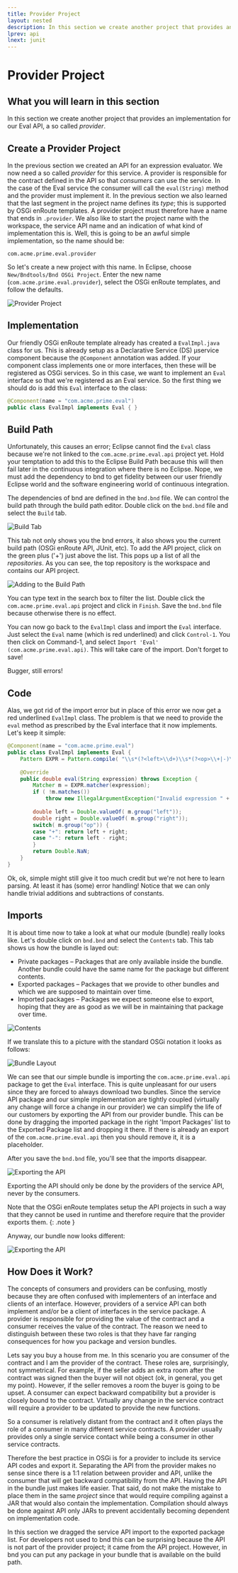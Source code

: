 ```yaml
---
title: Provider Project
layout: nested
description: In this section we create another project that provides an implementation for our Eval API, a so called provider
lprev: api
lnext: junit
---
```

# Provider Project

## What you will learn in this section

In this section we create another project that provides an implementation for our Eval API, a so called _provider_.

## Create a Provider Project

In the previous section we created an API for an expression evaluator. We now need a so called *provider* for this service. A provider is responsible for the contract defined in the API so that *consumers* can use the service. In the case of the Eval service the consumer will call the `eval(String)` method and the provider must implement it. In the previous section we also learned that the last segment in the project name defines its *type*; this is supported by OSGi enRoute templates. A provider project must therefore have a name that ends in `.provider`. We also like to start the project name with the workspace, the service API name and an indication of what kind of implementation this is. Well, this is going to be an awful simple implementation, so the name should be:

```
com.acme.prime.eval.provider
```

So let's create a new project with this name. In Eclipse, choose `New/Bndtools/Bnd OSGi Project`. Enter the new name (`com.acme.prime.eval.provider`), select the OSGi enRoute templates, and follow the defaults.

![Provider Project](img/provider-create-0.png)

## Implementation

Our friendly OSGi enRoute template already has created a `EvalImpl.java` class for us. This is already setup as a Declarative Service (DS) µservice component because the `@Component` annotation was added. If your component class implements one or more interfaces, then these will be registered as OSGi services. So in this case, we want to implement an `Eval` interface so that we're registered as an Eval service. So the first thing we should do is add this `Eval` interface to the class:

```java
@Component(name = "com.acme.prime.eval")
public class EvalImpl implements Eval { }
```
	
## Build Path
 
Unfortunately, this causes an error; Eclipse cannot find the `Eval` class because we're not linked to the `com.acme.prime.eval.api` project yet. Hold your temptation to add this to the Eclipse Build Path because this will then fail later in the continuous integration where there is no Eclipse. Nope, we must add the dependency to bnd to get fidelity between our user friendly Eclipse world and the software engineering world of continuous integration. 

The dependencies of bnd are defined in the `bnd.bnd` file. We can control the build path through the build path editor. Double click on the `bnd.bnd` file and select the `Build` tab.

![Build Tab](img/provider-create-1.png)

This tab not only shows you the bnd errors, it also shows you the current build path (OSGi enRoute API, JUnit, etc). To add the API project, click on the green plus ('+') just above the list. This pops up a list of all the *repositories*. As you can see, the top repository is the workspace and contains our API project. 

![Adding to the Build Path](img/provider-create-2.png)

You can type text in the search box to filter the list. Double click the `com.acme.prime.eval.api` project and click in `Finish`. Save the `bnd.bnd` file because otherwise there is no effect.

You can now go back to the `EvalImpl` class and import the `Eval` interface. Just select the `Eval` name (which is red underlined) and click `Control-1`. You then click on Command-1, and select  `Import 'Eval' (com.acme.prime.eval.api)`. This will take care of the import. Don't forget to save!

Bugger, still errors!

##  Code

Alas, we got rid of the import error but in place of this error we now get a red underlined `EvalImpl` class. The problem is that we need to provide the `eval` method as prescribed by the Eval interface that it now implements. Let's keep it simple:

```java
@Component(name = "com.acme.prime.eval")
public class EvalImpl implements Eval {
	Pattern EXPR = Pattern.compile( "\\s*(?<left>\\d+)\\s*(?<op>\\+|-)\\s*(?<right>\\d+)\\s*");
	
	@Override
	public double eval(String expression) throws Exception {
		Matcher m = EXPR.matcher(expression);
		if ( !m.matches())
			throw new IllegalArgumentException("Invalid expression " + expression);
		
		double left = Double.valueOf( m.group("left"));
		double right = Double.valueOf( m.group("right"));
		switch( m.group("op")) {
		case "+": return left + right;
		case "-": return left - right;
		}
		return Double.NaN;
	}
}
```
 
Ok, ok, simple might still give it too much credit but we're not here to learn parsing. At least it has (some) error handling! Notice that we can only handle trivial additions and subtractions of constants.

## Imports

It is about time now to take a look at what our module (bundle) really looks like. Let's double click on `bnd.bnd` and select the `Contents` tab. This tab shows us how the bundle is layed out:

* Private packages – Packages that are only available inside the bundle. Another bundle could have the same name for the package but different contents.
* Exported packages – Packages that we provide to other bundles and which we are supposed to maintain over time.
* Imported packages – Packages we expect someone else to export, hoping that they are as good as we will be in maintaining that package over time.

![Contents](img/provider-imports-0.png)

If we translate this to a picture with the standard OSGi notation it looks as follows:

![Bundle Layout](img/provider-imports-1.png)

We can see that our simple bundle is importing the `com.acme.prime.eval.api` package to get the `Eval` interface. This is quite unpleasant for our users since they are forced to always download two bundles. Since the service API package and our simple implementation are tightly coupled (virtually any change will force a change in our provider) we can simplify the life of our customers by exporting the API from our provider bundle. This can be done by dragging the imported package in the right 'Import Packages' list to the Exported Package list and dropping it there. If there is already an export of the `com.acme.prime.eval.api` then you should remove it, it is a placeholder.

After you save the `bnd.bnd` file, you'll see that the imports disappear.

![Exporting the  API](img/provider-imports-2.png)

Exporting the API should only be done by the providers of the service API, never by the consumers.

Note that the OSGi enRoute templates setup the API projects in such a way that they cannot be used in runtime and therefore require that the provider exports them.
{: .note }

Anyway, our bundle now looks different:

![Exporting the  API](img/provider-imports-3.png)


## How Does it Work?

The concepts of consumers and providers can be confusing, mostly because they are often confused with implementers of an interface and clients of an interface. However, providers of a service API can both implement and/or be a client of interfaces in the service package. A provider is responsible for providing the value of the contract and a consumer receives the value of the contract. The reason we need to distinguish between these two roles is that they have far ranging consequences for how you package and version bundles.

Lets say you buy a house from me. In this scenario you are consumer of the contract and I am the provider of the contract. These roles are, surprisingly, not symmetrical. For example, if the seller adds an extra room after the contract was signed then the buyer will not object (ok, in general, you get my point). However, if the seller removes a room the buyer is going to be upset. A consumer can expect backward compatibility but a provider is closely bound to the contract. Virtually any change in the service contract will require a provider to be updated to provide the new functions. 

So a consumer is relatively distant from the contract and it often plays the role of a consumer in many different service contracts. A provider usually provides only a single service contact while being a consumer in other service contracts.  

Therefore the best practice in OSGi is for a provider to include its service API codes and export it. Separating the API from the provider makes no sense since there is a 1:1 relation between provider and API, unlike the consumer that will get backward compatibility from the API. Having the API in the bundle just makes life easier. That said, do not make the mistake to place them in the same _project_ since that would require compiling against a JAR that would also contain the implementation. Compilation should always be done against API only JARs to prevent accidentally becoming dependent on implementation code.

In this section we dragged the service API import to the exported package list. For developers not used to bnd this can be surprising because the API is not part of the provider project; it came from the API project. However, in bnd you can put any package in your bundle that is available on the build path.

 



